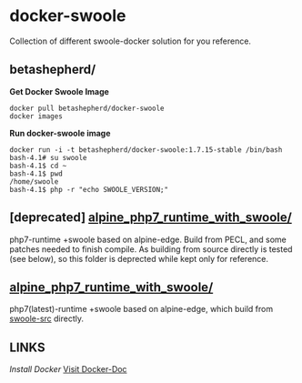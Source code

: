 docker-swoole
=============

Collection of different swoole-docker solution for you reference.

## betashepherd/

**Get Docker Swoole Image**
```shell
docker pull betashepherd/docker-swoole
docker images
```

**Run docker-swoole image**
```shell
docker run -i -t betashepherd/docker-swoole:1.7.15-stable /bin/bash
bash-4.1# su swoole 
bash-4.1$ cd ~
bash-4.1$ pwd
/home/swoole
bash-4.1$ php -r "echo SWOOLE_VERSION;"
```


## [deprecated] [alpine_php7_runtime_with_swoole/](./auto_alpine_php7_runtime_with_swoole/)

php7-runtime +swoole based on alpine-edge.  Build from PECL, and some patches needed to finish compile.
As building from source directly is tested (see below), so this folder is deprected while kept only for reference.

## [alpine_php7_runtime_with_swoole/](./auto_alpine_php7_runtime_with_swoole_latest/)

php7(latest)-runtime +swoole based on alpine-edge, which build from [swoole-src](https://github.com/swoole/swoole-src/) directly.

## LINKS

*Install Docker*
[Visit Docker-Doc](https://docs.docker.com/)

